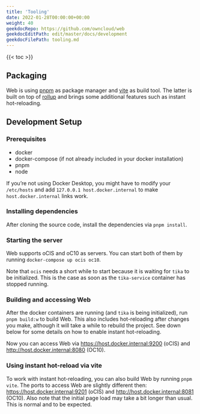 ```yaml
---
title: 'Tooling'
date: 2022-01-28T00:00:00+00:00
weight: 40
geekdocRepo: https://github.com/owncloud/web
geekdocEditPath: edit/master/docs/development
geekdocFilePath: tooling.md
---
```


{{< toc >}}

## Packaging

Web is using [pnpm](https://pnpm.io/) as package manager and [vite](https://vitejs.dev/) as build tool. The latter is built on top of [rollup](https://rollupjs.org/) and brings some additional features such as instant hot-reloading.

## Development Setup

### Prerequisites

- docker
- docker-compose (if not already included in your docker installation)
- pnpm
- node

If you’re not using Docker Desktop, you might have to modify your `/etc/hosts` and add `127.0.0.1 host.docker.internal` to make `host.docker.internal` links work.

### Installing dependencies

After cloning the source code, install the dependencies via `pnpm install`.

### Starting the server

Web supports oCIS and oC10 as servers. You can start both of them by running `docker-compose up ocis oc10`.

Note that `ocis` needs a short while to start because it is waiting for `tika` to be initialized. This is the case as soon as the `tika-service` container has stopped running.

### Building and accessing Web

After the docker containers are running (and `tika` is being initialized), run `pnpm build:w` to build Web. This also includes hot-reloading after changes you make, although it will take a while to rebuild the project. See down below for some details on how to enable instant hot-reloading.

Now you can access Web via https://host.docker.internal:9200 (oCIS) and http://host.docker.internal:8080 (OC10).

### Using instant hot-reload via vite

To work with instant hot-reloading, you can also build Web by running `pnpm vite`. The ports to access Web are slightly different then: https://host.docker.internal:9201 (oCIS) and http://host.docker.internal:8081 (OC10). Also note that the initial page load may take a bit longer than usual. This is normal and to be expected.
